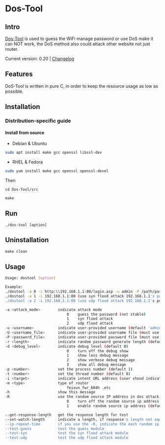 # Dos-Tool

## Intro

[Dos-Tool](https://github.com/rikonaka/DoS-Tool) is used to guess the WiFi manage password or use DoS make it can NOT work, the DoS method also could attack other website not just router.

Current version: 0.20 | [Changelog](CHANGELOG.md)

## Features

DoS-Tool is written in pure C, in order to keep the resource usage as low as possible.

## Installation

### Distribution-specific guide

#### Install from source

- Debian & Ubuntu

```bash
sudo apt install make gcc openssl libssl-dev
```

- RHEL & Fedora

```bash
sudo yum install make gcc openssl openssl-devel
```

Then

```
cd Dos-Tool/src
```

```c
make
```

## Run

```
./dos-tool [option]
```

## Uninstallation

```c
make clean
```

## Usage

```bash
Usage: dostool [option]

Example:
./dostool -a 0 -i http:\\192.168.1.1:80/login.asp -u admin -P /path/password.txt (use username admin and password file to guess)
./dostool -a 1 -i 192.168.1.1:80 (use syn flood attack 192.168.1.1's port 80)
./dostool -a 2 -i 192.168.1.1:80 (use udp flood attack 192.168.1.1's port 80)

-a <attack_mode>        indicate attack mode
                            0    guess the password (not stable)
                            1    syn flood attack
                            2    udp flood attack
-u <username>           indicate user-provided username (default 'admin', must use with -a 0)
-U <username_file>      indicate user-provided username file (must use with -a 0 and -P)
-P <password_file>      indicate user-provided password file (must use with -a 0)
-r <length>             indicate random password generate length (default 8)
-d <debug_level>        indicate debug level (default 0)
                            0    turn off the debug show
                            1    show less debug message
                            2    show verbose debug message
                            3    show all debug message
-p <number>             set the process number (default 1)
-t <number>             set the thread number (default 8)
-i <target>             indicate intent URL address (user shoud indicate the port in thr URL)
-m <type>               type of router
                            feixun_fwr_604h .etc
-h                      show this message
-R                      use the random source IP address in dos attack (can not use in the guess password attack)
                            0    turn off the random source ip address which can protect you true IP in the local net
                            1    enable random source ip address (default)

--get-response-length   get the response length for test
--set-watch-length      indicate a length, if response's length not equal this, return
--ip-repeat-time        if you use the -R, indicate the each random ip repeat send times(default 10240)
--test-guess            test the guess module
--test-syn              test the syn flood attack module
--test-udp              test the udp flood attack module
```
